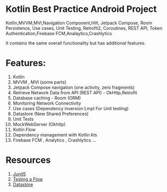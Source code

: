 # Kotlin Best Practice Android Project
Kotlin,MVVM,MVI,Navigation Component,Hilt, Jetpack Compose, Room Persistence, Use cases, Unit Testing, Retrofit2, Coroutines, REST API, Token Authentication,Firebase FCM,Analaytics,Crashlytics 


It contains the same overall functionality but has additional features.

# Features:
1. Kotlin
2. MVVM , MVI (some parts)
3. Jetpack Compose navigation (one activity, zero fragments)
4. Retrieve Network Data from API (REST API) - OkHttp,Retrofit
5. Database caching - Room (ORM)
6. Monitoring Network Connectivity
7. Use cases (Dependency inversion Lmpl For Unit testing)
8. Datastore (New Shared Preferences)
9. Unit Tests
10. MockWebServer (Okhttp)
11. Kotlin Flow
12. Dependency management with Kotlin kts
13. Firebase FCM , Analytics , Crashlytics ...




# Resources
1. [Junit5](https://github.com/mannodermaus/android-junit5)
2. [Testing a Flow](https://developer.android.com/kotlin/flow/test)
3. [Datastore](https://developer.android.com/topic/libraries/architecture/datastore#preferences-datastore)
